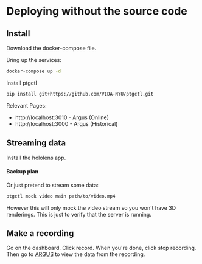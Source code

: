 # Deploying without the source code

## Install

Download the docker-compose file.

Bring up the services:
```bash
docker-compose up -d
```

Install ptgctl
```bash
pip install git+https://github.com/VIDA-NYU/ptgctl.git
```

Relevant Pages:
 - http://localhost:3010 - Argus (Online)
 - http://localhost:3000 - Argus (Historical)

## Streaming data

Install the hololens app.



#### Backup plan

Or just pretend to stream some data:
```bash
ptgctl mock video main path/to/video.mp4
```

However this will only mock the video stream so you won't have 3D renderings. This is just to verify that the server is running.

## Make a recording
Go on the dashboard. Click record. When you're done, click stop recording. Then go to [ARGUS](http://localhost:3000) to view the data from the recording.
